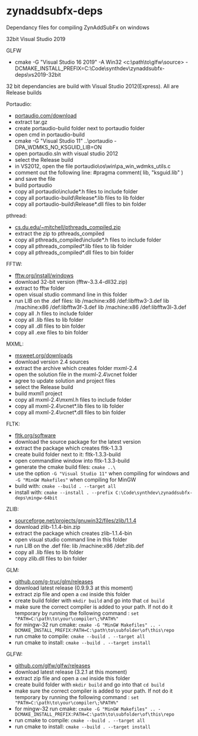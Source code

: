 zynaddsubfx-deps
================

Dependancy files for compiling ZynAddSubFx on windows

32bit Visual Studio 2019

GLFW

- cmake -G "Visual Studio 16 2019" -A Win32 <c:\path\to\glfw\source> -DCMAKE_INSTALL_PREFIX=C:\Code\synthdev\zynaddsubfx-deps\vs2019-32bit

32 bit dependancies are build with Visual Studio 2012(Express). All are Release builds

Portaudio:

- [portaudio.com/download](http://www.portaudio.com/download.html)
- extract tar.gz
- create portaudio-build folder next to portaudio folder
- open cmd in portaudio-build
- cmake -G "Visual Studio 11" ..\portaudio -DPA_WDMKS_NO_KSGUID_LIB=ON
- open portaudio.sln with visual studio 2012
- select the Release build
- in VS2012, open the file portaudio\os\win\pa_win_wdmks_utils.c
- comment out the following line: #pragma comment( lib, "ksguid.lib" )
- and save the file
- build portaudio
- copy all portaudio\include\*.h files to include folder
- copy all portaudio-build\Release\*.lib files to lib folder
- copy all portaudio-build\Release\*.dll files to bin folder

pthread:

- [cs.du.edu/~mitchell/pthreads_compiled.zip](http://cs.du.edu/~mitchell/pthreads_compiled.zip)
- extract the zip to pthreads_compiled
- copy all pthreads_compiled\include\*.h files to include folder
- copy all pthreads_compiled\*.lib files to lib folder
- copy all pthreads_compiled\*.dll files to bin folder

FFTW:

- [fftw.org/install/windows](http://www.fftw.org/install/windows.html)
- download 32-bit version (fftw-3.3.4-dll32.zip)
- extract to fftw folder
- open visual studio command line in this folder
- run LIB on the .def files:
    lib /machine:x86 /def:libfftw3-3.def
    lib /machine:x86 /def:libfftw3f-3.def
    lib /machine:x86 /def:libfftw3l-3.def
- copy all .h files to include folder
- copy all .lib files to lib folder
- copy all .dll files to bin folder
- copy all .exe files to bin folder

MXML:

- [msweet.org/downloads](http://www.msweet.org/downloads.php?L+Z3)
- download version 2.4 sources
- extract the archive which creates folder mxml-2.4
- open the solution file in the mxml-2.4\vcnet folder
- agree to update solution and project files
- select the Release build
- build mxml1 project
- copy all mxml-2.4\mxml.h files to include folder
- copy all mxml-2.4\vcnet\*.lib files to lib folder
- copy all mxml-2.4\vcnet\*.dll files to bin folder

FLTK:

- [fltk.org/software](http://www.fltk.org/software.php)
- download the source package for the latest version
- extract the package which creates fltk-1.3.3
- create build folder next to it: fltk-1.3.3-build
- open commandline window into fltk-1.3.3-build
- generate the cmake build files: ``cmake ..\``
- use the option  ``-G "Visual Studio 11"`` when compiling for windows and ``-G "MinGW Makefiles"`` when compiling for MinGW
- build with: ``cmake --build . --target all``
- install with: ``cmake --install . --prefix C:\Code\synthdev\zynaddsubfx-deps\mingw-64bit``

ZLIB:

- [sourceforge.net/projects/gnuwin32/files/zlib/1.1.4](http://sourceforge.net/projects/gnuwin32/files/zlib/1.1.4/)
- download zlib-1.1.4-bin.zip
- extract the package which creates zlib-1.1.4-bin
- open visual studio command line in this folder
- run LIB on the .def file:
    lib /machine:x86 /def:zlib.def
- copy all .lib files to lib folder
- copy zlib.dll files to bin folder

GLM:

- [github.com/g-truc/glm/releases](https://github.com/g-truc/glm/releases/)
- download latest release (0.9.9.3 at this moment)
- extract zip file and open a ``cmd`` inside this folder
- create build folder with ``mkdir build`` and go into that ``cd build``
- make sure the correct compiler is added to your path. If not do it temporary by running the  following command :
  ``set "PATH=C:\path\to\your\compiler\;%PATH%"``
- for mingw-32 run cmake: ``cmake -G "MinGW Makefiles" .. -DCMAKE_INSTALL_PREFIX:PATH=C:\path\to\subfolder\of\this\repo``
- run cmake to compile: ``cmake --build . --target all``
- run cmake to install: ``cmake --build . --target install``

GLFW:

- [github.com/glfw/glfw/releases](https://github.com/glfw/glfw/releases/)
- download latest release (3.2.1 at this moment)
- extract zip file and open a ``cmd`` inside this folder
- create build folder with ``mkdir build`` and go into that ``cd build``
- make sure the correct compiler is added to your path. If not do it temporary by running the  following command :
  ``set "PATH=C:\path\to\your\compiler\;%PATH%"``
- for mingw-32 run cmake: ``cmake -G "MinGW Makefiles" .. -DCMAKE_INSTALL_PREFIX:PATH=C:\path\to\subfolder\of\this\repo``
- run cmake to compile: ``cmake --build . --target all``
- run cmake to install: ``cmake --build . --target install``